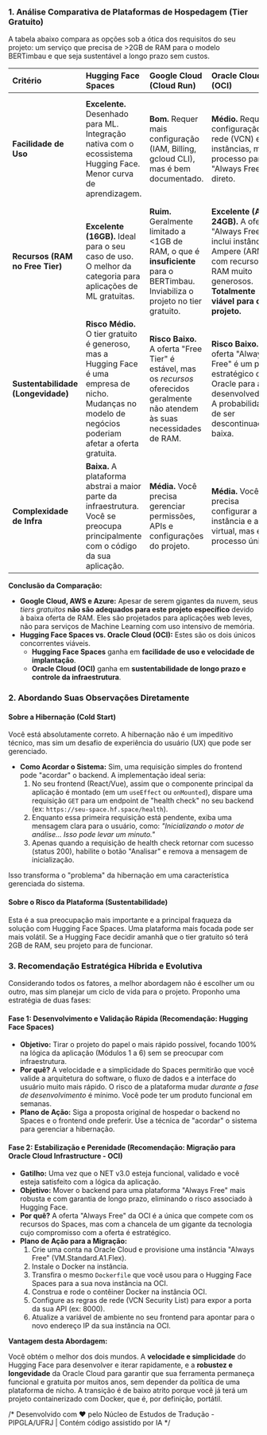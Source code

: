 ### **1. Análise Comparativa de Plataformas de Hospedagem (Tier Gratuito)**

A tabela abaixo compara as opções sob a ótica dos requisitos do seu projeto: um serviço que precisa de >2GB de RAM para o modelo BERTimbau e que seja sustentável a longo prazo sem custos.

| Critério | Hugging Face Spaces | Google Cloud (Cloud Run) | Oracle Cloud (OCI) | AWS / Azure |
| :--- | :--- | :--- | :--- | :--- |
| **Facilidade de Uso** | **Excelente.** Desenhado para ML. Integração nativa com o ecossistema Hugging Face. Menor curva de aprendizagem. | **Bom.** Requer mais configuração (IAM, Billing, gcloud CLI), mas é bem documentado. | **Médio.** Requer configuração de rede (VCN) e instâncias, mas o processo para o "Always Free" é direto. | **Difícil.** Maior curva de aprendizagem. Requer profundo conhecimento de seus ecossistemas (IAM, VPC, Security Groups). |
| **Recursos (RAM no Free Tier)** | **Excelente (16GB).** Ideal para o seu caso de uso. O melhor da categoria para aplicações de ML gratuitas. | **Ruim.** Geralmente limitado a <1GB de RAM, o que é **insuficiente** para o BERTimbau. Inviabiliza o projeto no tier gratuito. | **Excelente (Até 24GB).** A oferta "Always Free" inclui instâncias Ampere (ARM) com recursos de RAM muito generosos. **Totalmente viável para o projeto.** | **Ruim.** Geralmente limitado a ~1GB de RAM (ex: EC2 t2.micro). **Insuficiente** para o BERTimbau. |
| **Sustentabilidade (Longevidade)** | **Risco Médio.** O tier gratuito é generoso, mas a Hugging Face é uma empresa de nicho. Mudanças no modelo de negócios poderiam afetar a oferta gratuita. | **Risco Baixo.** A oferta "Free Tier" é estável, mas os *recursos* oferecidos geralmente não atendem às suas necessidades de RAM. | **Risco Baixo.** A oferta "Always Free" é um pilar estratégico da Oracle para atrair desenvolvedores. A probabilidade de ser descontinuada é baixa. | **Risco Baixo.** As maiores do mercado, mas suas ofertas gratuitas são complexas e geralmente são um "trial de 12 meses", não "para sempre". |
| **Complexidade de Infra** | **Baixa.** A plataforma abstrai a maior parte da infraestrutura. Você se preocupa principalmente com o código da sua aplicação. | **Média.** Você precisa gerenciar permissões, APIs e configurações do projeto. | **Média.** Você precisa configurar a instância e a rede virtual, mas é um processo único. | **Alta.** Você é responsável por gerenciar toda a pilha de infraestrutura, o que aumenta a chance de erros de configuração. |

**Conclusão da Comparação:**

*   **Google Cloud, AWS e Azure:** Apesar de serem gigantes da nuvem, seus *tiers gratuitos* **não são adequados para este projeto específico** devido à baixa oferta de RAM. Eles são projetados para aplicações web leves, não para serviços de Machine Learning com uso intensivo de memória.
*   **Hugging Face Spaces vs. Oracle Cloud (OCI):** Estes são os dois únicos concorrentes viáveis.
    *   **Hugging Face Spaces** ganha em **facilidade de uso e velocidade de implantação**.
    *   **Oracle Cloud (OCI)** ganha em **sustentabilidade de longo prazo e controle da infraestrutura**.

### **2. Abordando Suas Observações Diretamente**

#### **Sobre a Hibernação (Cold Start)**

Você está absolutamente correto. A hibernação não é um impeditivo técnico, mas sim um desafio de experiência do usuário (UX) que pode ser gerenciado.

*   **Como Acordar o Sistema:** Sim, uma requisição simples do frontend pode "acordar" o backend. A implementação ideal seria:
    1.  No seu frontend (React/Vue), assim que o componente principal da aplicação é montado (em um `useEffect` ou `onMounted`), dispare uma requisição `GET` para um endpoint de "health check" no seu backend (ex: `https://seu-space.hf.space/health`).
    2.  Enquanto essa primeira requisição está pendente, exiba uma mensagem clara para o usuário, como: *"Inicializando o motor de análise... Isso pode levar um minuto."*
    3.  Apenas quando a requisição de health check retornar com sucesso (status 200), habilite o botão "Analisar" e remova a mensagem de inicialização.

Isso transforma o "problema" da hibernação em uma característica gerenciada do sistema.

#### **Sobre o Risco da Plataforma (Sustentabilidade)**

Esta é a sua preocupação mais importante e a principal fraqueza da solução com Hugging Face Spaces. Uma plataforma mais focada pode ser mais volátil. Se a Hugging Face decidir amanhã que o tier gratuito só terá 2GB de RAM, seu projeto para de funcionar.

### **3. Recomendação Estratégica Híbrida e Evolutiva**

Considerando todos os fatores, a melhor abordagem não é escolher um ou outro, mas sim planejar um ciclo de vida para o projeto. Proponho uma estratégia de duas fases:

#### **Fase 1: Desenvolvimento e Validação Rápida (Recomendação: Hugging Face Spaces)**

*   **Objetivo:** Tirar o projeto do papel o mais rápido possível, focando 100% na lógica da aplicação (Módulos 1 a 6) sem se preocupar com infraestrutura.
*   **Por quê?** A velocidade e a simplicidade do Spaces permitirão que você valide a arquitetura do software, o fluxo de dados e a interface do usuário muito mais rápido. O risco de a plataforma mudar *durante a fase de desenvolvimento* é mínimo. Você pode ter um produto funcional em semanas.
*   **Plano de Ação:** Siga a proposta original de hospedar o backend no Spaces e o frontend onde preferir. Use a técnica de "acordar" o sistema para gerenciar a hibernação.

#### **Fase 2: Estabilização e Perenidade (Recomendação: Migração para Oracle Cloud Infrastructure - OCI)**

*   **Gatilho:** Uma vez que o NET v3.0 esteja funcional, validado e você esteja satisfeito com a lógica da aplicação.
*   **Objetivo:** Mover o backend para uma plataforma "Always Free" mais robusta e com garantia de longo prazo, eliminando o risco associado à Hugging Face.
*   **Por quê?** A oferta "Always Free" da OCI é a única que compete com os recursos do Spaces, mas com a chancela de um gigante da tecnologia cujo compromisso com a oferta é estratégico.
*   **Plano de Ação para a Migração:**
    1.  Crie uma conta na Oracle Cloud e provisione uma instância "Always Free" (VM.Standard.A1.Flex).
    2.  Instale o Docker na instância.
    3.  Transfira o mesmo `Dockerfile` que você usou para o Hugging Face Spaces para a sua nova instância na OCI.
    4.  Construa e rode o contêiner Docker na instância OCI.
    5.  Configure as regras de rede (VCN Security List) para expor a porta da sua API (ex: 8000).
    6.  Atualize a variável de ambiente no seu frontend para apontar para o novo endereço IP da sua instância na OCI.

**Vantagem desta Abordagem:**

Você obtém o melhor dos dois mundos. A **velocidade e simplicidade** do Hugging Face para desenvolver e iterar rapidamente, e a **robustez e longevidade** da Oracle Cloud para garantir que sua ferramenta permaneça funcional e gratuita por muitos anos, sem depender da política de uma plataforma de nicho. A transição é de baixo atrito porque você já terá um projeto containerizado com Docker, que é, por definição, portátil.

/*
Desenvolvido com ❤️ pelo Núcleo de Estudos de Tradução - PIPGLA/UFRJ | Contém código assistido por IA
*/